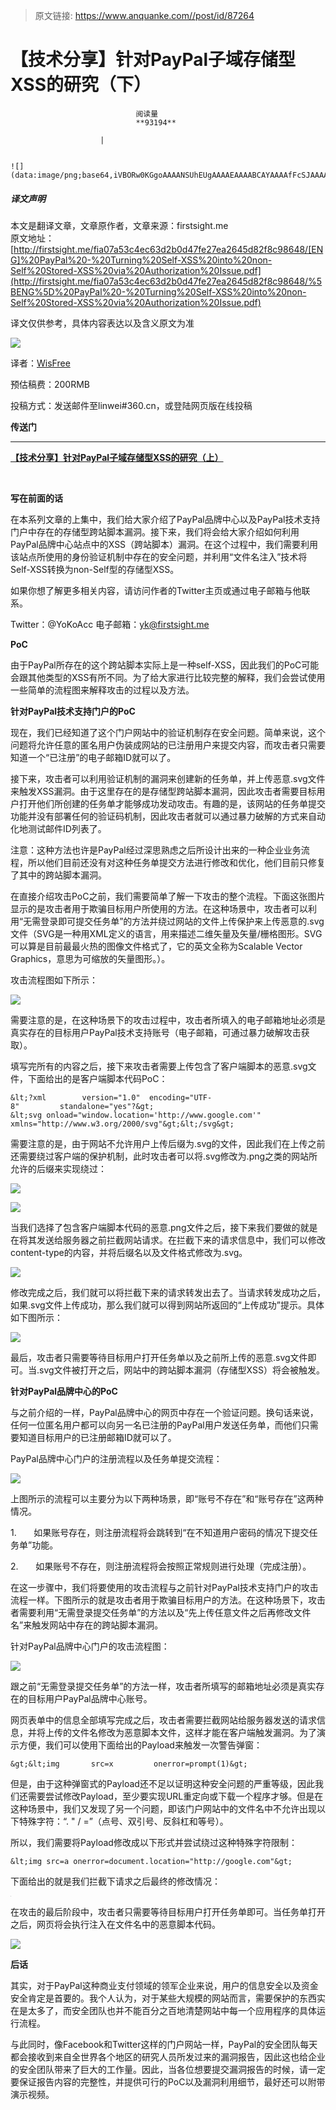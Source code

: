 > 原文链接: https://www.anquanke.com//post/id/87264 


# 【技术分享】针对PayPal子域存储型XSS的研究（下）


                                阅读量   
                                **93194**
                            
                        |
                        
                                                                                                                                    ![](data:image/png;base64,iVBORw0KGgoAAAANSUhEUgAAAAEAAAABCAYAAAAfFcSJAAAAAXNSR0IArs4c6QAAAARnQU1BAACxjwv8YQUAAAAJcEhZcwAADsQAAA7EAZUrDhsAAAANSURBVBhXYzh8+PB/AAffA0nNPuCLAAAAAElFTkSuQmCC)
                                                                                            



##### 译文声明

本文是翻译文章，文章原作者，文章来源：firstsight.me
                                <br>原文地址：[http://firstsight.me/fia07a53c4ec63d2b0d47fe27ea2645d82f8c98648/[ENG]%20PayPal%20-%20Turning%20Self-XSS%20into%20non-Self%20Stored-XSS%20via%20Authorization%20Issue.pdf](http://firstsight.me/fia07a53c4ec63d2b0d47fe27ea2645d82f8c98648/%5BENG%5D%20PayPal%20-%20Turning%20Self-XSS%20into%20non-Self%20Stored-XSS%20via%20Authorization%20Issue.pdf)

译文仅供参考，具体内容表达以及含义原文为准

[![](https://p1.ssl.qhimg.com/t012413a32f56afaa62.png)](https://p1.ssl.qhimg.com/t012413a32f56afaa62.png)

译者：[WisFree](http://bobao.360.cn/member/contribute?uid=2606963099)

预估稿费：200RMB

投稿方式：发送邮件至linwei#360.cn，或登陆网页版在线投稿



**传送门**

****

[**【技术分享】针对PayPal子域存储型XSS的研究（上）**](http://bobao.360.cn/learning/detail/4706.html)

**<br>**

**写在前面的话**

在本系列文章的上集中，我们给大家介绍了PayPal品牌中心以及PayPal技术支持门户中存在的存储型跨站脚本漏洞。接下来，我们将会给大家介绍如何利用PayPal品牌中心站点中的XSS（跨站脚本）漏洞。在这个过程中，我们需要利用该站点所使用的身份验证机制中存在的安全问题，并利用“文件名注入”技术将Self-XSS转换为non-Self型的存储型XSS。<br>

如果你想了解更多相关内容，请访问作者的Twitter主页或通过电子邮箱与他联系。

Twitter：@YoKoAcc 电子邮箱：[yk@firstsight.me](mailto:yk@firstsight.me)



**PoC**

由于PayPal所存在的这个跨站脚本实际上是一种self-XSS，因此我们的PoC可能会跟其他类型的XSS有所不同。为了给大家进行比较完整的解释，我们会尝试使用一些简单的流程图来解释攻击的过程以及方法。

**针对PayPal技术支持门户的PoC**

现在，我们已经知道了这个门户网站中的验证机制存在安全问题。简单来说，这个问题将允许任意的匿名用户伪装成网站的已注册用户来提交内容，而攻击者只需要知道一个“已注册”的电子邮箱ID就可以了。

接下来，攻击者可以利用验证机制的漏洞来创建新的任务单，并上传恶意.svg文件来触发XSS漏洞。由于这里存在的是存储型跨站脚本漏洞，因此攻击者需要目标用户打开他们所创建的任务单才能够成功发动攻击。有趣的是，该网站的任务单提交功能并没有部署任何的验证码机制，因此攻击者就可以通过暴力破解的方式来自动化地测试邮件ID列表了。

注意：这种方法也许是PayPal经过深思熟虑之后所设计出来的一种企业业务流程，所以他们目前还没有对这种任务单提交方法进行修改和优化，他们目前只修复了其中的跨站脚本漏洞。

在直接介绍攻击PoC之前，我们需要简单了解一下攻击的整个流程。下面这张图片显示的是攻击者用于欺骗目标用户所使用的方法。在这种场景中，攻击者可以利用“无需登录即可提交任务单”的方法并绕过网站的文件上传保护来上传恶意的.svg文件（SVG是一种用XML定义的语言，用来描述二维矢量及矢量/栅格图形。SVG可以算是目前最最火热的图像文件格式了，它的英文全称为Scalable Vector Graphics，意思为可缩放的矢量图形。）。

攻击流程图如下所示：

[![](https://p0.ssl.qhimg.com/t019f70b3574d07daf9.png)](https://p0.ssl.qhimg.com/t019f70b3574d07daf9.png)

需要注意的是，在这种场景下的攻击过程中，攻击者所填入的电子邮箱地址必须是真实存在的目标用户PayPal技术支持账号（电子邮箱，可通过暴力破解攻击获取）。

填写完所有的内容之后，接下来攻击者需要上传包含了客户端脚本的恶意.svg文件，下面给出的是客户端脚本代码PoC：



```
&lt;?xml        version="1.0"  encoding="UTF-8"         standalone="yes"?&gt;
&lt;svg onload="window.location='http://www.google.com'"
xmlns="http://www.w3.org/2000/svg"&gt;&lt;/svg&gt;
```

需要注意的是，由于网站不允许用户上传后缀为.svg的文件，因此我们在上传之前还需要绕过客户端的保护机制，此时攻击者可以将.svg修改为.png之类的网站所允许的后缀来实现绕过：<br>

[![](https://p4.ssl.qhimg.com/t019c0ad141dff2bcca.png)](https://p4.ssl.qhimg.com/t019c0ad141dff2bcca.png)

[![](https://p5.ssl.qhimg.com/t01ebd9dac411d4121a.png)](https://p5.ssl.qhimg.com/t01ebd9dac411d4121a.png)

当我们选择了包含客户端脚本代码的恶意.png文件之后，接下来我们要做的就是在将其发送给服务器之前拦截网站请求。在拦截下来的请求信息中，我们可以修改content-type的内容，并将后缀名以及文件格式修改为.svg。

[![](https://p5.ssl.qhimg.com/t0167d14164aaa9dab0.png)](https://p5.ssl.qhimg.com/t0167d14164aaa9dab0.png)

修改完成之后，我们就可以将拦截下来的请求转发出去了。当请求转发成功之后，如果.svg文件上传成功，那么我们就可以得到网站所返回的“上传成功”提示。具体如下图所示：

[![](https://p0.ssl.qhimg.com/t0168ee6f4a047d2068.png)](https://p0.ssl.qhimg.com/t0168ee6f4a047d2068.png)

最后，攻击者只需要等待目标用户打开任务单以及之前所上传的恶意.svg文件即可。当.svg文件被打开之后，网站中的跨站脚本漏洞（存储型XSS）将会被触发。

**针对PayPal品牌中心的PoC**

与之前介绍的一样，PayPal品牌中心的网页中存在一个验证问题。换句话来说，任何一位匿名用户都可以向另一名已注册的PayPal用户发送任务单，而他们只需要知道目标用户的已注册邮箱ID就可以了。

PayPal品牌中心门户的注册流程以及任务单提交流程：

[![](https://p3.ssl.qhimg.com/t019f535bc1509c6b83.png)](https://p3.ssl.qhimg.com/t019f535bc1509c6b83.png)

上图所示的流程可以主要分为以下两种场景，即“账号不存在”和“账号存在”这两种情况。

1.       如果账号存在，则注册流程将会跳转到“在不知道用户密码的情况下提交任务单”功能。

2.       如果账号不存在，则注册流程将会按照正常规则进行处理（完成注册）。

在这一步骤中，我们将要使用的攻击流程与之前针对PayPal技术支持门户的攻击流程一样。下图所示的就是攻击者用于欺骗目标用户的方法。在这种场景下，攻击者需要利用“无需登录提交任务单”的方法以及“先上传任意文件之后再修改文件名”来触发网站中存在的跨站脚本漏洞。

针对PayPal品牌中心门户的攻击流程图：

[![](https://p3.ssl.qhimg.com/t01e7513562872d9c28.png)](https://p3.ssl.qhimg.com/t01e7513562872d9c28.png)

跟之前“无需登录提交任务单”的方法一样，攻击者所填写的邮箱地址必须是真实存在的目标用户PayPal品牌中心账号。

网页表单中的信息全部填写完成之后，攻击者需要拦截网站给服务器发送的请求信息，并将上传的文件名修改为恶意脚本文件，这样才能在客户端触发漏洞。为了演示方便，我们可以使用下面给出的Payload来触发一次警告弹窗：

```
&gt;&lt;img       src=x         onerror=prompt(1)&gt;
```

但是，由于这种弹窗式的Payload还不足以证明这种安全问题的严重等级，因此我们还需要尝试修改Payload，至少要实现URL重定向或下载一个程序才够。但是在这种场景中，我们又发现了另一个问题，即该门户网站中的文件名中不允许出现以下特殊字符：“. " / =”（点号、双引号、反斜杠和等号）。

所以，我们需要将Payload修改成以下形式并尝试绕过这种特殊字符限制：

```
&lt;img src=a onerror=document.location="http://google.com"&gt;
```

下面给出的就是我们拦截下请求之后最终的修改情况：

[![](data:image/png;base64,iVBORw0KGgoAAAANSUhEUgAAAAEAAAABCAYAAAAfFcSJAAAAAXNSR0IArs4c6QAAAARnQU1BAACxjwv8YQUAAAAJcEhZcwAADsQAAA7EAZUrDhsAAAANSURBVBhXYzh8+PB/AAffA0nNPuCLAAAAAElFTkSuQmCC)](https://p4.ssl.qhimg.com/t01562d787c5e103b67.png)

在攻击的最后阶段中，攻击者只需要等待目标用户打开任务单即可。当任务单打开之后，网页将会执行注入在文件名中的恶意脚本代码。

[![](https://p0.ssl.qhimg.com/t0132f57dcde0121265.png)](https://p0.ssl.qhimg.com/t0132f57dcde0121265.png)



**后话**

其实，对于PayPal这种商业支付领域的领军企业来说，用户的信息安全以及资金安全肯定是首要的。我个人认为，对于某些大规模的网站而言，需要保护的东西实在是太多了，而安全团队也并不能百分之百地清楚网站中每一个应用程序的具体运行流程。

与此同时，像Facebook和Twitter这样的门户网站一样，PayPal的安全团队每天都会接收到来自全世界各个地区的研究人员所发过来的漏洞报告，因此这也给企业的安全团队带来了巨大的工作量。因此，当各位想要提交漏洞报告的时候，请一定要保证报告内容的完整性，并提供可行的PoC以及漏洞利用细节，最好还可以附带演示视频。
